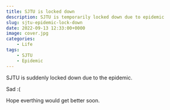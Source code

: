 ```yaml
---
title: SJTU is locked down
description: SJTU is temporarily locked down due to epidemic
slug: sjtu-epidemic-lock-down
date: 2022-09-13 12:33:00+0000
image: cover.jpg
categories:
    - Life
tags:
    - SJTU
    - Epidemic
---
```


SJTU is suddenly locked down due to the epidemic. 

Sad :( 
    
Hope everthing would get better soon.
